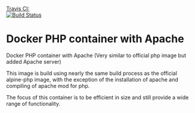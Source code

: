 [Travis CI:  
![Build Status](https://travis-ci.org/jamesbrink/docker-php.svg?branch=master)](https://travis-ci.org/jamesbrink/docker-php)
# Docker PHP container with Apache
Docker PHP container with Apache (Very similar to official php image but added Apache server)

This image is build using nearly the same build process as the official alpine-php image, with the exception of
the installation of apache and compiling of apache mod for php.

The focus of this container is to be efficient in size and still provide a wide range of functionality.
